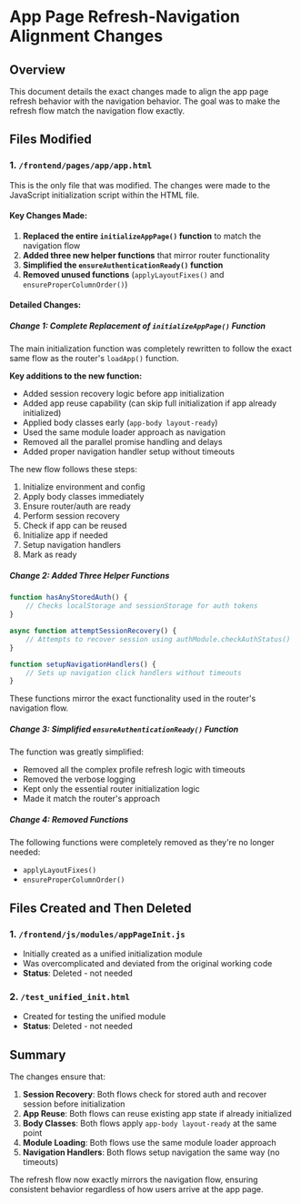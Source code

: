 # App Page Refresh-Navigation Alignment Changes

## Overview
This document details the exact changes made to align the app page refresh behavior with the navigation behavior. The goal was to make the refresh flow match the navigation flow exactly.

## Files Modified

### 1. `/frontend/pages/app/app.html`

This is the only file that was modified. The changes were made to the JavaScript initialization script within the HTML file.

#### Key Changes Made:

1. **Replaced the entire `initializeAppPage()` function** to match the navigation flow
2. **Added three new helper functions** that mirror router functionality
3. **Simplified the `ensureAuthenticationReady()` function**
4. **Removed unused functions** (`applyLayoutFixes()` and `ensureProperColumnOrder()`)

#### Detailed Changes:

##### Change 1: Complete Replacement of `initializeAppPage()` Function

The main initialization function was completely rewritten to follow the exact same flow as the router's `loadApp()` function.

**Key additions to the new function:**
- Added session recovery logic before app initialization
- Added app reuse capability (can skip full initialization if app already initialized)
- Applied body classes early (`app-body layout-ready`)
- Used the same module loader approach as navigation
- Removed all the parallel promise handling and delays
- Added proper navigation handler setup without timeouts

The new flow follows these steps:
1. Initialize environment and config
2. Apply body classes immediately
3. Ensure router/auth are ready
4. Perform session recovery
5. Check if app can be reused
6. Initialize app if needed
7. Setup navigation handlers
8. Mark as ready

##### Change 2: Added Three Helper Functions

```javascript
function hasAnyStoredAuth() {
    // Checks localStorage and sessionStorage for auth tokens
}

async function attemptSessionRecovery() {
    // Attempts to recover session using authModule.checkAuthStatus()
}

function setupNavigationHandlers() {
    // Sets up navigation click handlers without timeouts
}
```

These functions mirror the exact functionality used in the router's navigation flow.

##### Change 3: Simplified `ensureAuthenticationReady()` Function

The function was greatly simplified:
- Removed all the complex profile refresh logic with timeouts
- Removed the verbose logging
- Kept only the essential router initialization logic
- Made it match the router's approach

##### Change 4: Removed Functions

The following functions were completely removed as they're no longer needed:
- `applyLayoutFixes()`
- `ensureProperColumnOrder()`

## Files Created and Then Deleted

### 1. `/frontend/js/modules/appPageInit.js`
- Initially created as a unified initialization module
- Was overcomplicated and deviated from the original working code
- **Status**: Deleted - not needed

### 2. `/test_unified_init.html`
- Created for testing the unified module
- **Status**: Deleted - not needed

## Summary

The changes ensure that:
1. **Session Recovery**: Both flows check for stored auth and recover session before initialization
2. **App Reuse**: Both flows can reuse existing app state if already initialized
3. **Body Classes**: Both flows apply `app-body layout-ready` at the same point
4. **Module Loading**: Both flows use the same module loader approach
5. **Navigation Handlers**: Both flows setup navigation the same way (no timeouts)

The refresh flow now exactly mirrors the navigation flow, ensuring consistent behavior regardless of how users arrive at the app page.